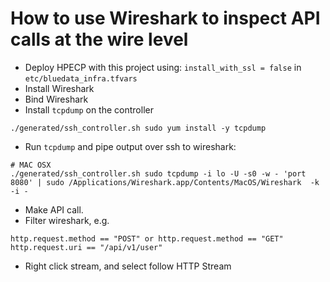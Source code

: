 # How to use Wireshark to inspect API calls at the wire level

- Deploy HPECP with this project using: `install_with_ssl = false` in `etc/bluedata_infra.tfvars`
- Install Wireshark
- Bind Wireshark
- Install `tcpdump` on the controller

```
./generated/ssh_controller.sh sudo yum install -y tcpdump 
```

- Run `tcpdump` and pipe output over ssh to wireshark:

```
# MAC OSX
./generated/ssh_controller.sh sudo tcpdump -i lo -U -s0 -w - 'port 8080' | sudo /Applications/Wireshark.app/Contents/MacOS/Wireshark  -k -i -
```

- Make API call.
- Filter wireshark, e.g.

```
http.request.method == "POST" or http.request.method == "GET"
http.request.uri == "/api/v1/user"
```

- Right click stream, and select follow HTTP Stream
